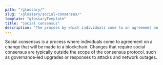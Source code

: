 ```yaml
---
path: "/glossary/"
slug: "/glossary/social-consensus/"
template: "glossaryTemplate"
title: "Social consensus"
description: "The process by which individuals come to an agreement on a change that will be made to a blockchain."
---
```


Social consensus is a process where individuals come to agreement on a change that will be made to a blockchain. Changes that require social consensus are typically outside the scope of the consensus protocol, such as governance-led upgrades or responses to attacks and network outages.